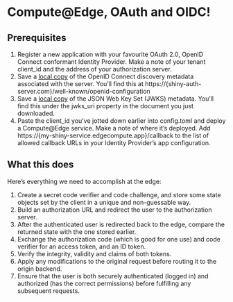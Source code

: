 # Compute@Edge, OAuth and OIDC!

## Prerequisites

1. Register a new application with your favourite OAuth 2.0, OpenID Connect conformant Identity Provider. Make a note of your tenant client_id and the address of your authorization server.
1. Save a [local copy](./src/well-known/openid-configuration.json) of the OpenID Connect discovery metadata associated with the server. You’ll find this at https://{shiny-auth-server.com}/well-known/openid-configuration
1. Save a [local copy](./src/well-known/jwks.json) of the JSON Web Key Set (JWKS) metadata. You’ll find this under the jwks_uri property in the document you just downloaded.
1. Paste the client_id you’ve jotted down earlier into config.toml and deploy a Compute@Edge service. Make a note of where it’s deployed.
Add https://{my-shiny-service.edgecompute.app}/callback to the list of allowed callback URLs in your Identity Provider’s app configuration.

## What this does

Here’s everything we need to accomplish at the edge:

1. Create a secret code verifier and code challenge, and store some state objects set by the client in a unique and non-guessable way.
1. Build an authorization URL and redirect the user to the authorization server.
1. After the authenticated user is redirected back to the edge, compare the returned state with the one stored earlier.
1. Exchange the authorization code (which is good for one use) and code verifier for an access token, and an ID token.
1. Verify the integrity, validity and claims of both tokens.
1. Apply any modifications to the original request before routing it to the origin backend.
1. Ensure that the user is both securely authenticated (logged in) and authorized (has the correct permissions) before fulfilling any subsequent requests.
